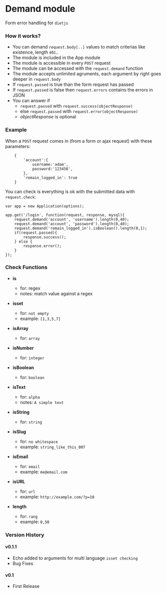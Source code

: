 # Demand module
Form error handling for `dietjs`

### How it works?
- You can demand `request.body[..]` values to match criterias like existence, length etc.. 
- The module is included in the App module
- The module is accessible in every `POST` request
- The module can be accessed with the `request.demand` function
- The module accepts unlimited agruments, each argument by right goes deeper in `request.body`
- If `request.passed` is true than the form request has passed
- If `request.passed` is false then `request.errors` contains the errors in JSON
- You can answer if 
	- `request.passed` with `request.success(objectResponse)`
	- else `request.passed` with `request.error(objectResponse)` 
	- *objectResponse* is optional

### Example
When a `POST` request comes in (from a form or ajax request) with these parameters:
```
	{
		'account':{
			username:'adam',
			password:'123456',
		},
		'remain_logged_in': true
	}
```
You can check is everything is ok with the submitted data with `request.check`:
```
var app = new Application(options);

app.get('/login', function(request, response, mysql){
	request.demand('account', 'username').length(0,40);
	request.demand('account', 'password').length(0,40);
	request.demand('remain_logged_in').isBoolean().length(0,1);
	if(request.passed){ 
		response.success();
	} else {
		response.error();
	}
});
```

### Check Functions
- **is**			
	- for: regex			
	- notes: match value against a regex
	
- **isset**		
	- for: `not empty`
	- example: `[1,3,5,7]`
	
- **isArray**			
	- for: `array`	
		
- **isNumber**		
	- for: `integer`
	
- **isBoolean**		
	- for: `boolean`
	
- **isText**		
	- for: `alpha`			
	- notes: `A simple text`
	
- **isString**		
	- for: `string`
	
- **isSlug** 		
	- for: `no whitespace`	
	- example: `string_like_this_007`
	
- **isEmail**		
	- for: `email`		
	- example: `me@email.com`
	
- **isURL**			
	- for: `url`				
	- example: `http://example.com/?p=10`
	
- **length**		
	- for: `rang`			
	- example: `0,50`

### Version History

#### v0.1.1 
- Echo added to arguments for multi language `isset checking`
- Bug Fixes

#### v0.1
- First Release